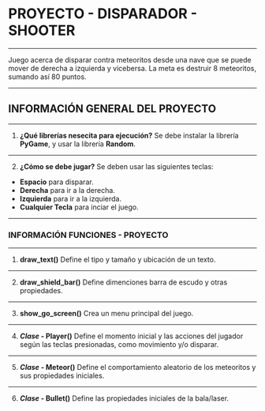  # PROYECTO - DISPARADOR - SHOOTER
***
Juego acerca de disparar contra meteoritos desde una nave que se puede mover de derecha a izquierda y vicebersa.
La meta es destruir 8 meteoritos, sumando así 80 puntos.
***
## INFORMACIÓN GENERAL DEL PROYECTO
***
1. __¿Qué librerías nesecita para ejecución?__
Se debe instalar la librería **PyGame**, y usar la librería **Random**.
***
2. __¿Cómo se debe jugar?__
Se deben usar las siguientes teclas:
* __Espacio__ para disparar.
* __Derecha__ para ir a la derecha.
* __Izquierda__ para ir a la izquierda.
* __Cualquier Tecla__ para inciar el juego.
***
### INFORMACIÓN FUNCIONES - PROYECTO
***
1. __draw_text()__
Define el tipo y tamaño y ubicación de un texto.
***
2. __draw_shield_bar()__
Define dimenciones barra de escudo y otras propiedades.
***
3. __show_go_screen()__
Crea un menu principal del juego.
***
4. __*Clase* - Player()__
Define el momento inicial y las acciones del jugador según las teclas presionadas, como movimiento y/o disparar. 
***
5. __*Clase* - Meteor()__
Define el comportamiento aleatorio de los meteoritos y sus propiedades iniciales.
***
6. __*Clase* - Bullet()__
Define las propiedades iniciales de la bala/laser.

